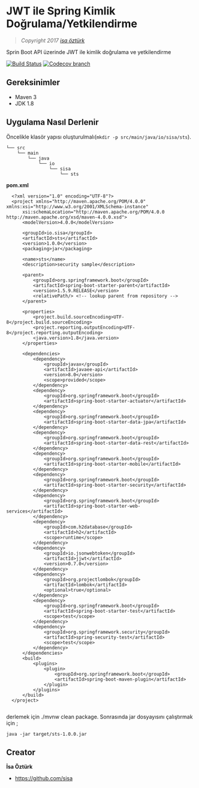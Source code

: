 # JWT ile Spring Kimlik Doğrulama/Yetkilendirme

> *Copyright 2017 [isa öztürk](http://sisa.github.io)*

   Sprin Boot API üzerinde JWT ile kimlik doğrulama ve yetkilendirme
   
   [![Build Status](https://travis-ci.org/sisa/spring-security-with-jwt.svg?branch=master)](https://travis-ci.org/sisa) 
   [![Codecov branch](https://codecov.io/gh/sisa/spring-security-with-jwt/branch/master/graphs/badge.svg)](https://codecov.io/gh/sisa/spring-security-with-jwt)

## Gereksinimler    

   + Maven 3 
   + JDK 1.8    
   
## Uygulama Nasıl Derlenir    
  
  Öncelikle klasör yapısı oluşturulmalı(``` mkdir -p src/main/java/io/sisa/sts ```). 
   
  ```
  └── src
      └── main
          └── java
              └── io
                  └── sisa
                      └── sts
  ```
  **pom.xml**
  
  ```
    <?xml version="1.0" encoding="UTF-8"?>
    <project xmlns="http://maven.apache.org/POM/4.0.0" xmlns:xsi="http://www.w3.org/2001/XMLSchema-instance"
    	xsi:schemaLocation="http://maven.apache.org/POM/4.0.0 http://maven.apache.org/xsd/maven-4.0.0.xsd">
    	<modelVersion>4.0.0</modelVersion>
    
    	<groupId>io.sisa</groupId>
    	<artifactId>sts</artifactId>
    	<version>1.0.0</version>
    	<packaging>jar</packaging>
    
    	<name>sts</name>
    	<description>security sample</description>
    
    	<parent>
    		<groupId>org.springframework.boot</groupId>
    		<artifactId>spring-boot-starter-parent</artifactId>
    		<version>1.5.9.RELEASE</version>
    		<relativePath/> <!-- lookup parent from repository -->
    	</parent>
    
    	<properties>
    		<project.build.sourceEncoding>UTF-8</project.build.sourceEncoding>
    		<project.reporting.outputEncoding>UTF-8</project.reporting.outputEncoding>
    		<java.version>1.8</java.version>
    	</properties>
    
    	<dependencies>
    		<dependency>
    			<groupId>javax</groupId>
    			<artifactId>javaee-api</artifactId>
    			<version>8.0</version>
    			<scope>provided</scope>
    		</dependency>
    		<dependency>
    			<groupId>org.springframework.boot</groupId>
    			<artifactId>spring-boot-starter-actuator</artifactId>
    		</dependency>
    		<dependency>
    			<groupId>org.springframework.boot</groupId>
    			<artifactId>spring-boot-starter-data-jpa</artifactId>
    		</dependency>
    		<dependency>
    			<groupId>org.springframework.boot</groupId>
    			<artifactId>spring-boot-starter-data-rest</artifactId>
    		</dependency>
    		<dependency>
    			<groupId>org.springframework.boot</groupId>
    			<artifactId>spring-boot-starter-mobile</artifactId>
    		</dependency>
    		<dependency>
    			<groupId>org.springframework.boot</groupId>
    			<artifactId>spring-boot-starter-security</artifactId>
    		</dependency>
    		<dependency>
    			<groupId>org.springframework.boot</groupId>
    			<artifactId>spring-boot-starter-web-services</artifactId>
    		</dependency>
    		<dependency>
    			<groupId>com.h2database</groupId>
    			<artifactId>h2</artifactId>
    			<scope>runtime</scope>
    		</dependency>
    		<dependency>
    			<groupId>io.jsonwebtoken</groupId>
    			<artifactId>jjwt</artifactId>
    			<version>0.7.0</version>
    		</dependency>
    		<dependency>
    			<groupId>org.projectlombok</groupId>
    			<artifactId>lombok</artifactId>
    			<optional>true</optional>
    		</dependency>
    		<dependency>
    			<groupId>org.springframework.boot</groupId>
    			<artifactId>spring-boot-starter-test</artifactId>
    			<scope>test</scope>
    		</dependency>
    		<dependency>
    			<groupId>org.springframework.security</groupId>
    			<artifactId>spring-security-test</artifactId>
    			<scope>test</scope>
    		</dependency>
    	</dependencies>
    	<build>
    		<plugins>
    			<plugin>
    				<groupId>org.springframework.boot</groupId>
    				<artifactId>spring-boot-maven-plugin</artifactId>
    			</plugin>
    		</plugins>
    	</build>
    </project>
    
  ```
  derlemek için ./mvnw clean package. 
  Sonrasında jar dosyayısını çalıştırmak için ;
   
   ```
   java -jar target/sts-1.0.0.jar
   ```  
## Creator

**İsa Öztürk**

* <https://github.com/sisa>
